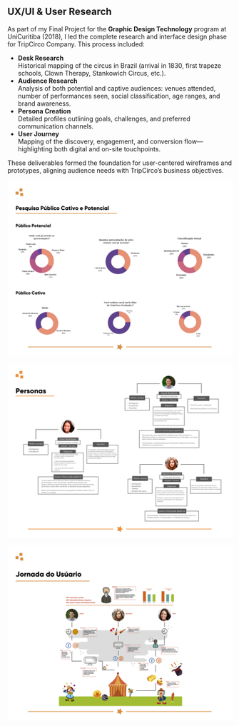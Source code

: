 ## UX/UI & User Research

As part of my Final Project for the **Graphic Design Technology** program at UniCuritiba (2018), I led the complete research and interface design phase for TripCirco Company. This process included:

- **Desk Research**  
  Historical mapping of the circus in Brazil (arrival in 1830, first trapeze schools, Clown Therapy, Stankowich Circus, etc.).  
- **Audience Research**  
  Analysis of both potential and captive audiences: venues attended, number of performances seen, social classification, age ranges, and brand awareness.  
- **Persona Creation**  
  Detailed profiles outlining goals, challenges, and preferred communication channels.  
- **User Journey**  
  Mapping of the discovery, engagement, and conversion flow—highlighting both digital and on-site touchpoints.

These deliverables formed the foundation for user-centered wireframes and prototypes, aligning audience needs with TripCirco’s business objectives.

<p align="center">
  <img src="tripcirco-ux-research_desk-research.jpg" alt="Desk Research Overview" width="600" />
</p>
<p align="center">
  <img src="tripcirco-ux-research_personas.jpg" alt="User Personas" width="600" />
</p>
<p align="center">
  <img src="tripcirco-ux-research_user-journey.jpg" alt="User Journey Map" width="600" />
</p>
